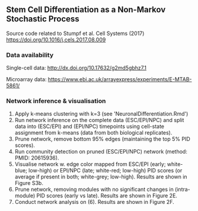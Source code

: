 
## Stem Cell Differentiation as a Non-Markov Stochastic Process

Source code related to Stumpf et al. Cell Systems (2017) https://doi.org/10.1016/j.cels.2017.08.009


### Data availability

Single-cell data: http://dx.doi.org/10.17632/g2md5gbhz7.1

Microarray data: https://www.ebi.ac.uk/arrayexpress/experiments/E-MTAB-5861/


### Network inference & visualisation

1) Apply k-means clustering with k=3 (see 'NeuronalDifferentiation.Rmd')
2) Run network inference on the complete data (ESC/EPI/NPC) and split data into (ESC/EPI) and (EPI/NPC) timepoints using cell-state assignment from k-means (data from both biological replicates).
3) Prune network, remove bottom 95% edges (maintaining the top 5% PID scores).
4) Run community detection on pruned (ESC/EPI/NPC) network (method: PMID: 20615936).
5) Visualise network w. edge color mapped from ESC/EPI (early; white-blue; low-high) or EPI/NPC (late; white-red; low-high) PID scores (or average if present in both; white-grey; low-high). Results are shown in Figure S3b.
6) Prune network, removing modules with no significant changes in (intra-module) PID scores (early vs late). Results are shown in Figure 2E.
7) Conduct network analysis on (6). Results are shown in Figure 2F.
